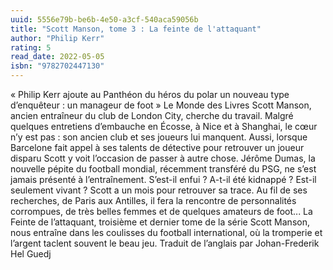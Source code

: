 ```yaml
---
uuid: 5556e79b-be6b-4e50-a3cf-540aca59056b
title: "Scott Manson, tome 3 : La feinte de l'attaquant"
author: "Philip Kerr"
rating: 5
read_date: 2022-05-05
isbn: "9782702447130"
---
```


« Philip Kerr ajoute au Panthéon du héros du polar un nouveau type d’enquêteur : un manageur de foot » Le Monde des Livres Scott Manson, ancien entraîneur du club de London City, cherche du travail. Malgré quelques entretiens d’embauche en Écosse, à Nice et à Shanghai, le cœur n’y est pas : son ancien club et ses joueurs lui manquent. Aussi, lorsque Barcelone fait appel à ses talents de détective pour retrouver un joueur disparu Scott y voit l’occasion de passer à autre chose. Jérôme Dumas, la nouvelle pépite du football mondial, récemment transféré du PSG, ne s’est jamais présenté à l’entraînement. S’est-il enfui ? A-t-il été kidnappé ? Est-il seulement vivant ? Scott a un mois pour retrouver sa trace. Au fil de ses recherches, de Paris aux Antilles, il fera la rencontre de personnalités corrompues, de très belles femmes et de quelques amateurs de foot... La Feinte de l’attaquant, troisième et dernier tome de la série Scott Manson, nous entraîne dans les coulisses du football international, où la tromperie et l’argent taclent souvent le beau jeu. Traduit de l’anglais par Johan-Frederik Hel Guedj